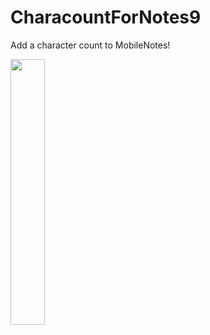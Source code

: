 # CharacountForNotes9
Add a character count to MobileNotes!

<img src="https://github.com/SatbirTanda/CharacterCountForNotes9/blob/master/imgs/ss.png" width="33%">